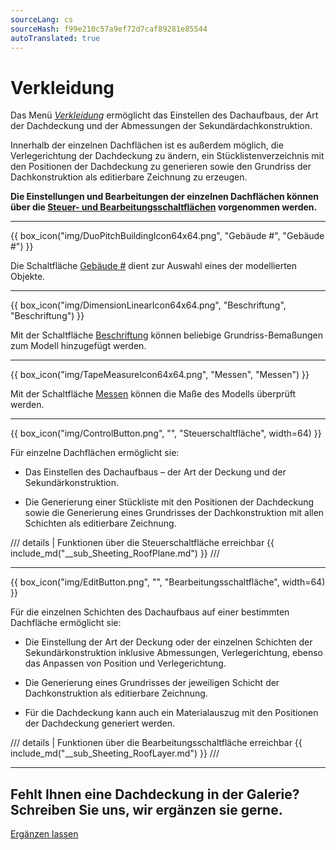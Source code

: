 ```yaml
---
sourceLang: cs
sourceHash: f99e210c57a9ef72d7caf89281e85544
autoTranslated: true
---
```


<h1>Verkleidung</h1>

<p>Das Menü <u><i>Verkleidung</i></u> ermöglicht das Einstellen des Dachaufbaus, der Art der Dachdeckung und der Abmessungen der Sekundärdachkonstruktion.</p>

<p>Innerhalb der einzelnen Dachflächen ist es außerdem möglich, die Verlegerichtung der Dachdeckung zu ändern, ein Stücklistenverzeichnis mit den Positionen der Dachdeckung zu generieren sowie den Grundriss der Dachkonstruktion als editierbare Zeichnung zu erzeugen.</p>

<p><b>Die Einstellungen und Bearbeitungen der einzelnen Dachflächen können über die <u>Steuer- und Bearbeitungsschaltflächen</u> vorgenommen werden.</b></p>

<hr class="main"> <!-- Haupttrennlinie -->

{{ box_icon("img/DuoPitchBuildingIcon64x64.png", "Gebäude #", "Gebäude #") }}

<p>Die Schaltfläche <u>Gebäude #</u> dient zur Auswahl eines der modellierten Objekte.</p>

<hr class="main"> <!-- Haupttrennlinie -->

{{ box_icon("img/DimensionLinearIcon64x64.png", "Beschriftung", "Beschriftung") }}

<p>Mit der Schaltfläche <u>Beschriftung</u> können beliebige Grundriss-Bemaßungen zum Modell hinzugefügt werden.</p>

<hr class="main"> <!-- Haupttrennlinie -->

{{ box_icon("img/TapeMeasureIcon64x64.png", "Messen", "Messen") }}

<p>Mit der Schaltfläche <u>Messen</u> können die Maße des Modells überprüft werden.</p>

<hr class="main"> <!-- Horizontaler Trenner als Abschnittstrenner -->

{{ box_icon("img/ControlButton.png", "", "Steuerschaltfläche", width=64) }}

<p>Für einzelne Dachflächen ermöglicht sie:</p>

<ul>
  <li><p>Das Einstellen des Dachaufbaus – der Art der Deckung und der Sekundärkonstruktion.</p></li>
  <li><p>Die Generierung einer Stückliste mit den Positionen der Dachdeckung sowie die Generierung eines Grundrisses der Dachkonstruktion mit allen Schichten als editierbare Zeichnung.</p></li>
</ul>

/// details | Funktionen über die Steuerschaltfläche erreichbar
{{ include_md("__sub_Sheeting_RoofPlane.md") }}
///

<hr class="main"> <!-- Horizontaler Trenner als Abschnittstrenner -->

{{ box_icon("img/EditButton.png", "", "Bearbeitungsschaltfläche", width=64) }}

<p>Für die einzelnen Schichten des Dachaufbaus auf einer bestimmten Dachfläche ermöglicht sie:</p>

<ul>
  <li><p>Die Einstellung der Art der Deckung oder der einzelnen Schichten der Sekundärkonstruktion inklusive Abmessungen, Verlegerichtung, ebenso das Anpassen von Position und Verlegerichtung.</p></li>
  <li><p>Die Generierung eines Grundrisses der jeweiligen Schicht der Dachkonstruktion als editierbare Zeichnung.</p></li>
  <li><p>Für die Dachdeckung kann auch ein Materialauszug mit den Positionen der Dachdeckung generiert werden.</p></li>
</ul>

/// details | Funktionen über die Bearbeitungsschaltfläche erreichbar
{{ include_md("__sub_Sheeting_RoofLayer.md") }}
///

<hr class="main"> <!-- Horizontaler Trenner als Abschnittstrenner -->

<h2>Fehlt Ihnen eine Dachdeckung in der Galerie? Schreiben Sie uns, wir ergänzen sie gerne.</h2>
<a href="mailto:jiri.podval@histruct.com?subject=Anfrage zum HiStruct Gebäude-Konfigurator" class="btn">
  Ergänzen lassen
</a>

<!-- product: HiStruct Roofs -->